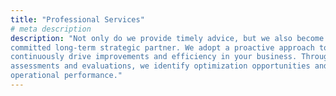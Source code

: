 ```yaml
---
title: "Professional Services"
# meta description
description: "Not only do we provide timely advice, but we also become your
committed long-term strategic partner. We adopt a proactive approach to
continuously drive improvements and efficiency in your business. Through regular
assessments and evaluations, we identify optimization opportunities and maximize
operational performance."
---
```

